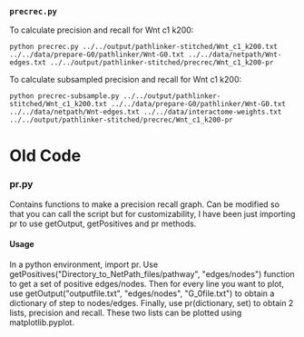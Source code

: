 ### `precrec.py`

To calculate precision and recall for Wnt c1 k200:
```
python precrec.py ../../output/pathlinker-stitched/Wnt_c1_k200.txt ../../data/prepare-G0/pathlinker/Wnt-G0.txt ../../data/netpath/Wnt-edges.txt ../../output/pathlinker-stitched/precrec/Wnt_c1_k200-pr
```

To calculate subsampled precision and recall for Wnt c1 k200:
```
python precrec-subsample.py ../../output/pathlinker-stitched/Wnt_c1_k200.txt ../../data/prepare-G0/pathlinker/Wnt-G0.txt ../../data/netpath/Wnt-edges.txt ../../data/interactome-weights.txt ../../output/pathlinker-stitched/precrec/Wnt_c1_k200-pr
```

# Old Code

### pr.py
Contains functions to make a precision recall graph. Can be modified so that you can call the script but for customizability, I have been just importing pr to use getOutput, getPositives and pr methods.

#### Usage
In a python environment, import pr. Use getPositives("Directory_to_NetPath_files/pathway", "edges/nodes") function to get a set of positive edges/nodes. Then for every line you want to plot, use getOutput("outputfile.txt", "edges/nodes", "G_0file.txt") to obtain a dictionary of step to nodes/edges. Finally, use pr(dictionary, set) to obtain 2 lists, precision and recall. These two lists can be plotted using matplotlib.pyplot.
